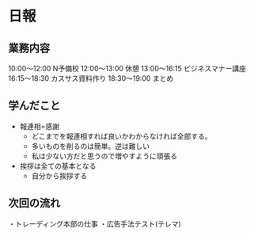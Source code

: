# 日報

## 業務内容
10:00〜12:00 N予備校
12:00〜13:00 休憩
13:00〜16:15 ビジネスマナー講座
16:15〜18:30 カスサス資料作り
18:30〜19:00 まとめ

## 学んだこと
- 報連相=感謝
    - どこまでを報連相すれば良いかわからなければ全部する。
    - 多いものを削るのは簡単。逆は難しい
    - 私は少ない方だと思うので増やすように頑張る
- 挨拶は全ての基本となる
    - 自分から挨拶する

## 次回の流れ
・トレーディング本部の仕事
・広告手法テスト(テレマ)